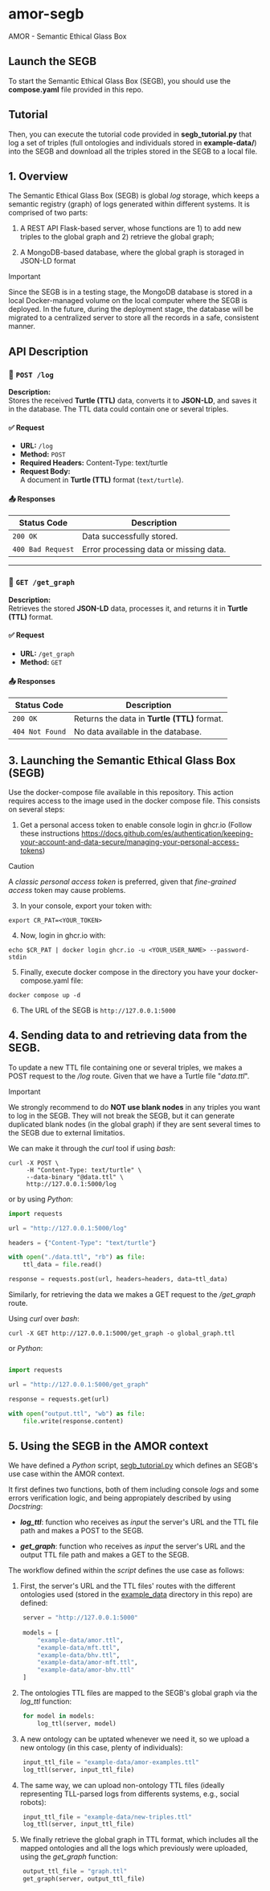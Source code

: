 # amor-segb

AMOR - Semantic Ethical Glass Box

## Launch the SEGB
To start the Semantic Ethical Glass Box (SEGB), you should use the **compose.yaml** file provided in this repo.

## Tutorial
Then, you can execute the tutorial code provided in **segb_tutorial.py** that log a set of triples (full ontologies and individuals stored in **example-data/**) into the SEGB and download all the triples stored in the SEGB to a local file.

## 1. Overview 

The Semantic Ethical Glass Box (SEGB) is global *log* storage, which keeps a semantic registry (graph) of logs generated within different systems. It is comprised of two parts: 

1. A REST API Flask-based server, whose functions are 1) to add new triples to the global graph and 2) retrieve the global graph; 

2. A MongoDB-based database, where the global graph is storaged in JSON-LD format

>[!IMPORTANT]
> Since the SEGB is in a testing stage, the MongoDB database is stored in a local Docker-managed volume on the local computer where the SEGB is deployed. In the future, during the deployment stage, the database will be migrated to a centralized server to store all the records in a safe, consistent manner.

## API Description

### 🔹 `POST /log`
**Description:**  
Stores the received **Turtle (TTL)** data, converts it to **JSON-LD**, and saves it in the database. The TTL data could contain one or several triples.

#### ✅ Request
- **URL:** `/log`
- **Method:** `POST`
- **Required Headers:** 
    Content-Type: text/turtle
- **Request Body:**  
    A document in **Turtle (TTL)** format (`text/turtle`).

#### 📤 Responses
| Status Code | Description |
|-------------|-------------|
| `200 OK` | Data successfully stored. |
| `400 Bad Request` | Error processing data or missing data. |

---

### 🔹 `GET /get_graph`
**Description:**  
Retrieves the stored **JSON-LD** data, processes it, and returns it in **Turtle (TTL)** format.

#### ✅ Request
- **URL:** `/get_graph`
- **Method:** `GET`

#### 📤 Responses
| Status Code | Description |
|-------------|-------------|
| `200 OK` | Returns the data in **Turtle (TTL)** format. |
| `404 Not Found` | No data available in the database. |

## 3. Launching the Semantic Ethical Glass Box (SEGB)

Use the docker-compose file available in this repository. This action requires access to the image used in the docker compose file. This consists on several steps:

1. Get a personal access token to enable console login in ghcr.io (Follow these instructions <https://docs.github.com/es/authentication/keeping-your-account-and-data-secure/managing-your-personal-access-tokens>)

>[!CAUTION]
>A *classic personal access token* is preferred, given that *fine-grained access* token may cause problems.

3. In your console, export your token with:

```shell
export CR_PAT=<YOUR_TOKEN>
```

4. Now, login in ghcr.io with:

```shell
echo $CR_PAT | docker login ghcr.io -u <YOUR_USER_NAME> --password-stdin
```

5. Finally, execute docker compose in the directory you have your docker-compose.yaml file:

```shell
docker compose up -d
```

6. The URL of the SEGB is `http://127.0.0.1:5000`

## 4. Sending data to and retrieving data from the SEGB.

To update a new TTL file containing one or several triples, we makes a POST request to the */log* route. Given that we have a Turtle file "*data.ttl*".

>[!IMPORTANT]
>We strongly recommend to do **NOT use blank nodes** in any triples you want to log in the SEGB. They will not break the SEGB, but it can generate duplicated blank nodes (in the global graph) if they are sent several times to the SEGB due to external limitatios.

We can make it through the *curl* tool if using *bash*:

```shell
curl -X POST \
     -H "Content-Type: text/turtle" \
     --data-binary "@data.ttl" \
     http://127.0.0.1:5000/log
```

or by using *Python*:

```python
import requests

url = "http://127.0.0.1:5000/log"

headers = {"Content-Type": "text/turtle"}

with open("./data.ttl", "rb") as file:
    ttl_data = file.read()

response = requests.post(url, headers=headers, data=ttl_data)
```

Similarly, for retrieving the data we makes a GET request to the */get_graph* route.

Using *curl* over *bash*:

```shell
curl -X GET http://127.0.0.1:5000/get_graph -o global_graph.ttl
```

or *Python*:

```python

import requests

url = "http://127.0.0.1:5000/get_graph"

response = requests.get(url)

with open("output.ttl", "wb") as file:
    file.write(response.content)

```

## 5. Using the SEGB in the AMOR context

We have defined a *Python* script, [segb_tutorial.py](./segb_tutorial.py) which defines an SEGB's use case within the AMOR context. 

It first defines two functions, both of them including console *logs* and some errors verification logic, and being appropiately described by using *Docstring*:

- ***log_ttl***: function who receives as *input* the server's URL and the TTL file path and makes a POST to the SEGB.

- ***get_graph***: function who receives as *input* the server's URL and the output TTL file path and makes a GET to the SEGB.


The workflow defined within the *script* defines the use case as follows:

1. First, the server's URL and the TTL files' routes with the different ontologies used (stored in the [example_data](./example-data/) directory in this repo) are defined:

``` python
    server = "http://127.0.0.1:5000"
    
    models = [
        "example-data/amor.ttl",
        "example-data/mft.ttl",
        "example-data/bhv.ttl",
        "example-data/amor-mft.ttl",
        "example-data/amor-bhv.ttl"
    ]
```

2. The ontologies TTL files are mapped to the SEGB's global graph via the *log_ttl* function:

``` python
    for model in models:
        log_ttl(server, model)
```

3. A new ontology can be uptated whenever we need it, so we upload a new ontology (in this case, plenty of individuals):

``` python
    input_ttl_file = "example-data/amor-examples.ttl"
    log_ttl(server, input_ttl_file)
```

4. The same way, we can upload non-ontology TTL files (ideally representing TLL-parsed logs from differents systems, e.g., social robots):

``` python
    input_ttl_file = "example-data/new-triples.ttl"
    log_ttl(server, input_ttl_file)
```

5. We finally retrieve the global graph in TTL format, which includes all the mapped ontologies and all the logs which previously were uploaded, using the *get_graph* function:

``` python
    output_ttl_file = "graph.ttl"
    get_graph(server, output_ttl_file)
```